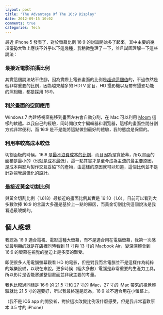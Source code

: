 ```yaml
---
layout: post
title: "The Advantage Of The 16:9 Display"
date: 2012-09-15 10:02
comments: true
categories: Tech
---
```

最近 iPhone 5 發表了，對於螢幕比例 16:9 的討論開始多了起來，其中主要的幾項優勢大致上應該不外乎以下這幾種，我稍微整理了一下，並且試圖理解一下這些說法：

### 最接近電影拍攝比例

其實這個說法站不住腳，因為實際上電影畫面的比例是[超過這個值][movie-aspect-ratio]的，不過依然是個非常重要的比例，因為越來越多的 HDTV 節目、HD 攝影機以及帶有攝影功能的照相機，都是採用 16:9。

[movie-aspect-ratio]: http://zh.wikipedia.org/wiki/%E9%95%B7%E5%AF%AC%E6%AF%94_(%E5%BD%B1%E5%83%8F)

### 利於畫面的空間應用

Windows 7 內建將視窗拖移到畫面左右會自動分割，在 Mac 可以利用 [Moom][moom] 這樣的軟體。以我自己的經驗，同時開啟文字編輯器和瀏覽器，這樣的畫面空間分割方式非常便利，而 16:9 是不是能將這點做到最好的體驗，我的態度是保留的。

[moom]: http://manytricks.com/moom/

### 利用率較高成本較低

切割面板的時候，16:9 是[最不浪費成本的比例][16-9_1]，而且因為是寬螢幕，所以畫面的面積是最小的（也就是[成本最低][16-9_2]），這一點其實才是至今成為主流的最主要原因，是成本與影片製作交互妥協下的產物，由這樣的原因就可以知道，這個比例並不是針對視覺最佳化的設計。

[16-9_1]: http://it.people.com.cn/BIG5/115811/115891/7658297.html
[16-9_2]: http://ideapit.net/?p=809

### 最接近黃金切割比例

與黃金切割比例（1.618）最接近的畫面比例其實是 16:10（1.6），目前可以看到大多數吹捧 16:9 的言論大多還是基於上一點的原因，而黃金切割比例這個說法是我看過最唬爛的。

## 個人感想

我認為 16:9 適合電視、電影這種大螢幕，而不是適合用在電腦螢幕，我第一次感受最明顯的就是在店裡同時看到 11 寸與 13 寸的 Macbook Air，變深深體會到 16:9 的螢幕在視覺的壓迫上是多麼的難受。

即便很多人用電腦螢幕觀看 HD 的電影，但是對我而言電腦並不是這樣作為純粹的娛樂設備，以現在來說，更多時候（絕大多數）電腦是非常重要的生產力工具，所以影片是否能塞滿整個畫面並非我主要的考量。

我也比較過同樣是 16:9 的 21.5 寸和 27 寸的 iMac，27 寸的 iMac 帶來的視覺體驗就比 21.5 寸的還要好，所以我最終還是認為，16:9 並不適合用在小螢幕上。

（我不是 iOS app 的開發者，對於這次改變比例沒什麼感受，但是我非常喜歡原本 3.5 寸的 iPhone）